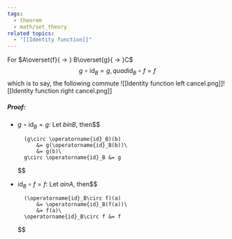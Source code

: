 ```yaml
---
tags:
  - theorem
  - math/set_theory
related topics:
  - "[[Identity function]]"
---
```

For $A\overset{f}{ -> } B\overset{g}{ -> }C$$$
g\circ\operatorname{id}_B=g, quad \operatorname{id}_B\circ f = f$$
which is to say, the following commute
![[Identity function left cancel.png]]![[Identity function right cancel.png]]
##### Proof:
- $g\circ\operatorname{id}_B=g$:
	Let $b in B$, then$$
	
		(g\circ \operatorname{id}_B)(b) 
			&= g(\operatorname{id}_B(b))\
			&= g(b)\
		g\circ \operatorname{id}_B &= g
	
	$$
- $\operatorname{id}_B\circ f = f$:
	Let $a in A$, then$$
	
		(\operatorname{id}_B\circ f)(a)
			&= \operatorname{id}_B(f(a))\
			&= f(a)\
		\operatorname{id}_B\circ f &= f
	
	$$
